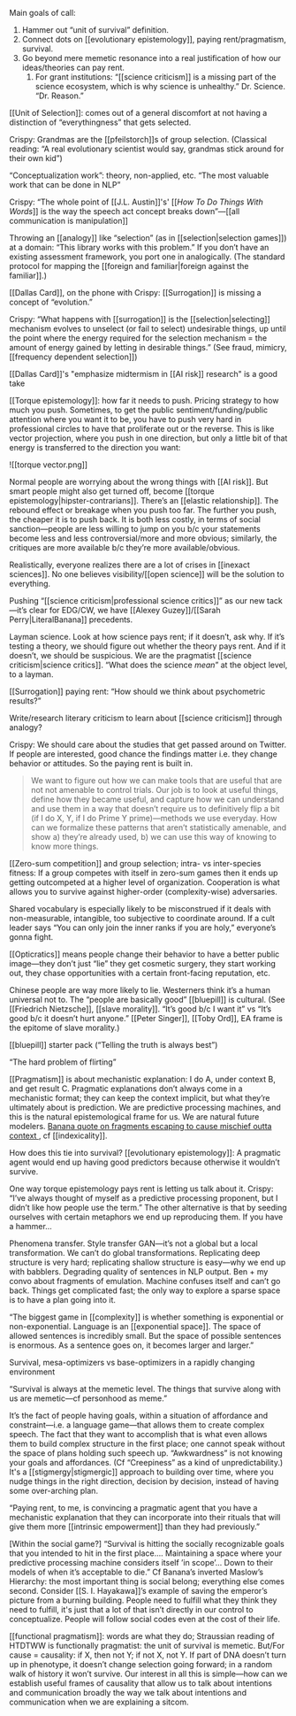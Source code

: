 Main goals of call:

1. Hammer out “unit of survival” definition.
2. Connect dots on [[evolutionary epistemology]], paying rent/pragmatism, survival.
3. Go beyond mere memetic resonance into a real justification of how our ideas/theories can pay rent.
    1. For grant institutions: “[[science criticism]] is a missing part of the science ecosystem, which is why science is unhealthy.” Dr. Science. “Dr. Reason.”

[[Unit of Selection]]: comes out of a general discomfort at not having a distinction of “everythingness” that gets selected.

Crispy: Grandmas are the [[pfeilstorch]]s of group selection. (Classical reading: “A real evolutionary scientist would say, grandmas stick around for their own kid”)

“Conceptualization work”: theory, non-applied, etc. “The most valuable work that can be done in NLP”

Crispy: “The whole point of [[J.L. Austin]]'s' [[_How To Do Things With Words_]] is the way the speech act concept breaks down”—[[all communication is manipulation]]

Throwing an [[analogy]] like “selection” (as in [[selection|selection games]]) at a domain: “This library works with this problem.” If you don’t have an existing assessment framework, you port one in analogically. (The standard protocol for mapping the [[foreign and familiar|foreign against the familiar]].)

[[Dallas Card]], on the phone with Crispy: [[Surrogation]] is missing a concept of “evolution.”

Crispy: “What happens with [[surrogation]] is the [[selection|selecting]] mechanism evolves to unselect (or fail to select) undesirable things, up until the point where the energy required for the selection mechanism = the amount of energy gained by letting in desirable things.” (See fraud, mimicry, [[frequency dependent selection]])

[[Dallas Card]]'s "emphasize midtermism in [[AI risk]] research" is a good take

[[Torque epistemology]]: how far it needs to push. Pricing strategy to how much you push. Sometimes, to get the public sentiment/funding/public attention where you want it to be, you have to push very hard in professional circles to have that proliferate out or the reverse. This is like vector projection, where you push in one direction, but only a little bit of that energy is transferred to the direction you want:

![[torque vector.png]]

Normal people are worrying about the wrong things with [[AI risk]]. But smart people might also get turned off, become [[torque epistemology|hipster-contrarians]]. There’s an [[elastic relationship]]. The rebound effect or breakage when you push too far. The further you push, the cheaper it is to push back. It is both less costly, in terms of social sanction—people are less willing to jump on you b/c your statements become less and less controversial/more and more obvious; similarly, the critiques are more available b/c they’re more available/obvious.

Realistically, everyone realizes there are a lot of crises in [[inexact sciences]]. No one believes visibility/[[open science]] will be the solution to everything. 

Pushing “[[science criticism|professional science critics]]” as our new tack—it’s clear for EDG/CW, we have [[Alexey Guzey]]/[[Sarah Perry|LiteralBanana]] precedents.

Layman science. Look at how science pays rent; if it doesn’t, ask why. If it’s testing a theory, we should figure out whether the theory pays rent. And if it doesn’t, we should be suspicious. We are the pragmatist [[science criticism|science critics]]. “What does the science *mean*” at the object level, to a layman.

[[Surrogation]] paying rent: “How should we think about psychometric results?”

Write/research literary criticism to learn about [[science criticism]] through analogy?

Crispy: We should care about the studies that get passed around on Twitter. If people are interested, good chance the findings matter i.e. they change behavior or attitudes. So the paying rent is built in.

> We want to figure out how we can make tools that are useful that are not not amenable to control trials. Our job is to look at useful things, define how they became useful, and capture how we can understand and use them in a way that doesn’t require us to definitively flip a bit (if I do X, Y, if I do Prime Y prime)—methods we use everyday. How can we formalize these patterns that aren’t statistically amenable, and show a) they’re already used, b) we can use this way of knowing to know more things.

[[Zero-sum competition]] and group selection; intra- vs inter-species fitness: If a group competes with itself in zero-sum games then it ends up getting outcompeted at a higher level of organization. Cooperation is what allows you to survive against higher-order (complexity-wise) adversaries.

 Shared vocabulary is especially likely to be misconstrued if it deals with non-measurable, intangible, too subjective to coordinate around. If a cult leader says “You can only join the inner ranks if you are holy,” everyone’s gonna fight.

[[Opticratics]] means people change their behavior to have a better public image—they don’t just “lie” they get cosmetic surgery, they start working out, they chase opportunities with a certain front-facing reputation, etc.

Chinese people are way more likely to lie. Westerners think it’s a human universal not to. The “people are basically good” [[bluepill]] is cultural. (See [[Friedrich Nietzsche]], [[slave morality]]. “It’s good b/c I want it” vs “It’s good b/c it doesn’t hurt anyone.” [[Peter Singer]], [[Toby Ord]], EA frame is the epitome of slave morality.)

[[bluepill]] starter pack (“Telling the truth is always best”)

“The hard problem of flirting”

[[Pragmatism]] is about mechanistic explanation: I do A, under context B, and get result C. Pragmatic explanations don’t always come in a mechanistic format; they can keep the context implicit, but what they’re ultimately about is prediction. We are predictive processing machines, and this is the natural epistemological frame for us. We are natural future modelers. [Banana quote on fragments escaping to cause mischief outta context ](https://carcinisation.com/2020/01/27/ignorance-a-skilled-practice/), cf [[indexicality]]. 

How does this tie into survival? [[evolutionary epistemology]]: A pragmatic agent would end up having good predictors because otherwise it wouldn’t survive.

One way torque epistemology pays rent is letting us talk about it. Crispy: “I’ve always thought of myself as a predictive processing proponent, but I didn’t like how people use the term.” The other alternative is that by seeding ourselves with certain metaphors we end up reproducing them. If you have a hammer… 

Phenomena transfer. Style transfer GAN—it’s not a global but a local transformation. We can’t do global transformations. Replicating deep structure is very hard; replicating shallow structure is easy—why we end up with babblers. Degrading quality of sentences in NLP output. Ben + my convo about fragments of emulation. Machine confuses itself and can’t go back. Things get complicated fast; the only way to explore a sparse space is to have a plan going into it. 

“The biggest game in [[complexity]] is whether something is exponential or non-exponential. Language is an [[exponential space]]. The space of allowed sentences is incredibly small. But the space of possible sentences is enormous. As a sentence goes on, it becomes larger and larger.”

Survival, mesa-optimizers vs base-optimizers in a rapidly changing environment

“Survival is always at the memetic level. The things that survive along with us are memetic—cf personhood as meme.”

It’s the fact of people having goals, within a situation of affordance and constraint—i.e. a language game—that allows them to create complex speech. The fact that they want to accomplish that is what even allows them to build complex structure in the first place; one cannot speak without the space of plans holding such speech up. “Awkwardness” is not knowing your goals and affordances. (Cf “Creepiness” as a kind of unpredictability.) It's a [[stigmergy|stigmergic]] approach to building over time, where you nudge things in the right direction, decision by decision, instead of having some over-arching plan.

“Paying rent, to me, is convincing a pragmatic agent that you have a mechanistic explanation that they can incorporate into their rituals that will give them more [[intrinsic empowerment]] than they had previously.”

[Within the social game?] “Survival is hitting the socially recognizable goals that you intended to hit in the first place…. Maintaining a space where your predictive processing machine considers itself ’in scope’… Down to their models of when it’s acceptable to die.” Cf Banana’s inverted Maslow’s Hierarchy: the most important thing is social belong; everything else comes second. Consider [[S. I. Hayakawa]]’s example of saving the emperor’s picture from a burning building. People need to fulfill what they think they need to fulfill, it's just that a lot of that isn’t directly in our control to conceptualize. People will follow social codes even at the cost of their life.

[[functional pragmatism]]: words are what they do; Straussian reading of HTDTWW is functionally pragmatist: the unit of survival is memetic. But/For cause = causality: if X, then not Y; if not X, not Y. If part of DNA doesn’t turn up in phenotype, it doesn’t change selection going forward; in a random walk of history it won’t survive. Our interest in all this is simple—how can we establish useful frames of causality that allow us to talk about intentions and communication broadly the way we talk about intentions and communication when we are explaining a sitcom.
